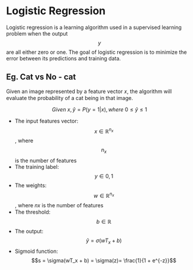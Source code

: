 # Logistic Regression

Logistic regression is a learning algorithm used in a supervised learning problem when the output $$y$$ are all either zero or one. The goal of logistic regression is to minimize the error between its predictions and training data.

## Eg. Cat vs No - cat

Given an image represented by a feature vector 𝑥, the algorithm will evaluate the probability of a cat being in that image.


$$
Given \ x, \hat{y} = P(y = 1 | x), where \  0 \leq \hat{y} \leq 1 
$$

* The input features vector: $$x \in \mathbb{R}^{n_x}$$, where $$n_x$$ is the number of features
* The training label: $$ y \in 0,1$$
* The weights: $$w \in \mathbb{R}^{n_x}$$, where 𝑛𝑥 is the number of features
* The threshold: $$b \in \mathbb{R} $$
* The output: $$ \hat{y} = \sigma(wT_x + b)$$
* Sigmoid function: $$s = \sigma(wT_x + b) = \sigma(z)= \frac{1}{1 + e^{-z}}$$



























